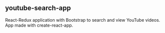 ## youtube-search-app

React-Redux application with Bootstrap to search and view YouTube videos.
App made with create-react-app.
